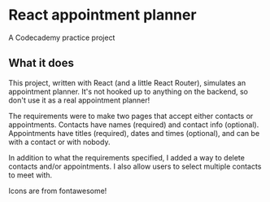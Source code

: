 # React appointment planner #

A Codecademy practice project

## What it does ##

This project, written with React (and a little React Router), simulates an appointment planner. It's not hooked up to anything on the backend, so don't use it as a real appointment planner!

The requirements were to make two pages that accept either contacts or appointments. Contacts have names (required) and contact info (optional). Appointments have titles (required), dates and times (optional), and can be with a contact or with nobody.

In addition to what the requirements specified, I added a way to delete contacts and/or appointments. I also allow users to select multiple contacts to meet with.

Icons are from fontawesome!
